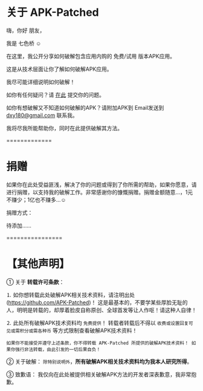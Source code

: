 关于 APK-Patched
===========

嗨，你好 朋友，

我是 七色桥 ☺

在这里，我公开分享如何破解包含应用内购的 免费/试用 版本APK应用。

这是从技术层面让你了解如何破解APK应用。

我尽可能详细说明如何破解！


如你有任何疑问？请 <a href=https://github.com/APK-Patched/About/issues>在此</a> 提交你的问题。

如你有想破解又不知道如何破解的APK？请附加APK到
Email发送到 dxy180@gmail.com 联系我。

我将尽我所能帮助你，同时在此提供破解其方法。

=============



捐赠
=========
如果你在此处受益匪浅，解决了你的问题或得到了你所需的帮助，如果你愿意，请进行捐赠，以支持我的破解工作。非常感谢你的慷慨捐赠。捐赠金额随意…，1元不赚少；1亿也不赚多…☺

捐赠方式：

待添加……

================



【其他声明】
================

① 关于 **转载许可条款**：

⒈ 如你想转载此处破解APK相关技术资料，请注明出处(https://github.com/APK-Patched)！
这是最基本的，不要学某些厚脸无耻的人，明明是转载的，却厚着脸皮自称原创、全球首发等让人作呕！请这种人自律！

⒉ 此处所有破解APK技术资料均 `免费提供`！
转载者转载后不得以 `收费或设置回复可见或需积分或需各种币` 等方式限制查看破解APK技术资料！

`如果你不能接受并遵守上述条款，你不得转载 APK-Patched 所提供的破解APK技术资料！
如果你强行非法转载，由此引发的一切后果自负！`

② 关于破解：
`除特别说明外`，**所有破解APK相关技术资料均为我本人研究所得**。

③ 致歉语：
我仅向在此处被提供相关破解APK方法的开发者深表歉意，我非常抱歉。
